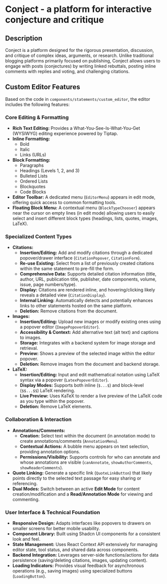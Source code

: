 # Conject - a platform for interactive conjecture and critique

## Description

Conject is a platform designed for the rigorous presentation, discussion, and critique of complex ideas, arguments, or research. Unlike traditional blogging platforms primarily focused on publishing, Conject allows users to engage with posts (conjectures) by writing linked rebuttals, posting inline comments with replies and voting, and challenging citations.

## Custom Editor Features

Based on the code in `components/statements/custom_editor`, the editor includes the following features:

### Core Editing & Formatting

*   **Rich Text Editing:** Provides a What-You-See-Is-What-You-Get (WYSIWYG) editing experience powered by Tiptap.
*   **Inline Formatting:**
    *   Bold
    *   Italic
    *   Links (URLs)
*   **Block Formatting:**
    *   Paragraphs
    *   Headings (Levels 1, 2, and 3)
    *   Bulleted Lists
    *   Ordered Lists
    *   Blockquotes
    *   Code Blocks
*   **Editor Toolbar:** A dedicated menu (`EditorMenu`) appears in edit mode, offering quick access to common formatting tools.
*   **Floating Block Menu:** A contextual menu (`BlockTypeChooser`) appears near the cursor on empty lines (in edit mode) allowing users to easily select and insert different block types (headings, lists, quotes, images, LaTeX).

### Specialized Content Types

*   **Citations:**
    *   **Insertion/Editing:** Add and modify citations through a dedicated popover/drawer interface (`CitationPopover`, `CitationForm`).
    *   **Re-use Existing:** Select from a list of previously created citations within the same statement to pre-fill the form.
    *   **Comprehensive Data:** Supports detailed citation information (title, author, URL, publication title, publisher, date components, volume, issue, page numbers/type).
    *   **Display:** Citations are rendered inline, and hovering/clicking likely reveals a detailed view (`CitationDisplay`).
    *   **Internal Linking:** Automatically detects and potentially enhances links to other statements hosted on the same platform.
    *   **Deletion:** Remove citations from the document.
*   **Images:**
    *   **Insertion/Editing:** Upload new images or modify existing ones using a popover editor (`ImagePopoverEditor`).
    *   **Accessibility & Context:** Add alternative text (alt text) and captions to images.
    *   **Storage:** Integrates with a backend system for image storage and retrieval.
    *   **Preview:** Shows a preview of the selected image within the editor popover.
    *   **Deletion:** Remove images from the document and backend storage.
*   **LaTeX:**
    *   **Insertion/Editing:** Input and edit mathematical notation using LaTeX syntax via a popover (`LatexPopoverEditor`).
    *   **Display Modes:** Supports both inline (`$...$`) and block-level (`$$...$$`) LaTeX rendering.
    *   **Live Preview:** Uses KaTeX to render a live preview of the LaTeX code as you type within the popover.
    *   **Deletion:** Remove LaTeX elements.

### Collaboration & Interaction

*   **Annotations/Comments:**
    *   **Creation:** Select text within the document (in annotation mode) to create annotations/comments (`AnnotationMenu`).
    *   **Contextual Actions:** A bubble menu appears on text selection, providing annotation options.
    *   **Permissions/Visibility:** Supports controls for who can annotate and whose annotations are visible (`canAnnotate`, `showAuthorComments`, `showReaderComments`).
*   **Quote Linking:** Generate a specific link (`QuoteLinkButton`) that likely points directly to the selected text passage for easy sharing or referencing.
*   **Dual Modes:** Switch between an active **Edit Mode** for content creation/modification and a **Read/Annotation Mode** for viewing and commenting.

### User Interface & Technical Foundation

*   **Responsive Design:** Adapts interfaces like popovers to drawers on smaller screens for better mobile usability.
*   **Component Library:** Built using Shadcn UI components for a consistent look and feel.
*   **State Management:** Uses React Context API extensively for managing editor state, tool status, and shared data across components.
*   **Backend Integration:** Leverages server-side functions/actions for data persistence (saving/deleting citations, images, updating content).
*   **Loading Indicators:** Provides visual feedback for asynchronous operations (e.g., saving images) using specialized buttons (`LoadingButton`). 